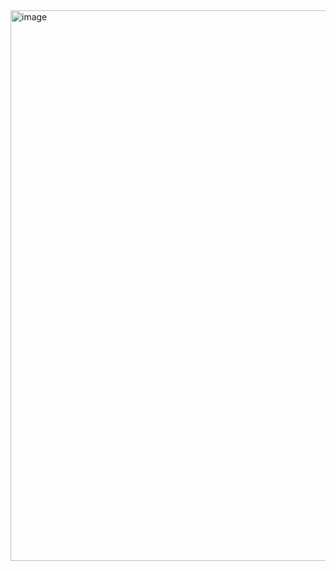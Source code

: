 <img width="1896" height="881" alt="image" src="https://github.com/user-attachments/assets/fc3bbdf8-e908-4e63-bb43-23f0e596bf56" />

